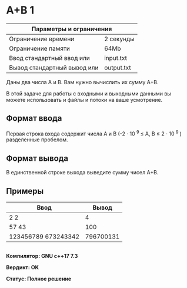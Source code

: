 <!DOCTYPE html>
  <head>
      <h1> A+B 1 </h1>
  </head>
  <body>
		<table>
    	<thead>
				<tr>
					<th colspan="2"> Параметры и ограничения </th>
				</tr>
    	</thead>
    	<tbody>
				<tr>
					<td> Ограничение времени </td>
					<td> 2 секунды </td>
        </tr>
				<tr>
					<td> Ограничение памяти </td>
					<td> 64Mb </td>
        </tr>
				<tr>
					<td> Ввод	стандартный ввод или </td>
					<td> input.txt </td>
        </tr>
				<tr>
					<td> Вывод	стандартный вывод или </td>
					<td> output.txt </td>
        </tr>
    	</tbody>
		</table>
    <p> Даны два числа A и B. Вам нужно вычислить их сумму A+B. </p>
		<p> В этой задаче для работы с входными и выходными данными вы можете использовать и файлы и потоки на ваше усмотрение. </p>
		<h2> Формат ввода </h2>
		<p> Первая строка входа содержит числа A и B (-2 ⋅ 10 <sup> 9 </sup> ≤ A, B ≤ 2 ⋅ 10 <sup> 9 </sup>)  разделенные пробелом. </p>
		<h2> Формат вывода </h2>
		<p> В единственной строке выхода выведите сумму чисел A+B. </p>
		<h2> Примеры </h2>
		<table>
    	<thead>
				<tr>
					<th> Ввод </th> <th> Вывод </th>
				</tr>
    	</thead>
    	<tbody>
				<tr>
					<td> 2 2 </td>
					<td> 4 </td>
        </tr>
				<tr>
					<td> 57 43 </td>
					<td> 100 </td>
        </tr>
				<tr>
					<td> 123456789 673243342 </td>
					<td> 796700131 </td>
        </tr>
    	</tbody>
		</table>
		<h2> </h2>
	<p><b> Компилятор: GNU c++17 7.3 </b></p>
	<p><b> Вердикт: OK </b></p>
	<p><b> Статус: Полное решение </b></p>
  </body>
</html>	
